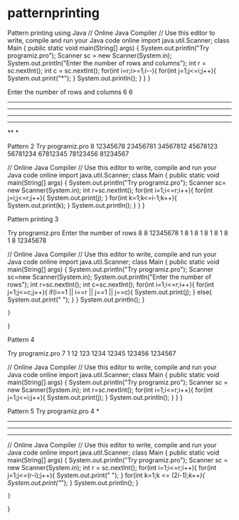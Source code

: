 # patternprinting
Pattern printing using Java
// Online Java Compiler
// Use this editor to write, compile and run your Java code online
import java.util.Scanner;
class Main {
    public static void main(String[] args) {
        System.out.println("Try programiz.pro");
        Scanner sc = new Scanner(System.in);
        System.out.println("Enter the number of rows and columns");
        int r = sc.nextInt();
        int c = sc.nextInt();
        for(int i=r;i>=1;i--){
            for(int j=1;j<=i;j++){
                    System.out.print("*");
            }
                System.out.println();
        }
    }
}

Enter the number of rows and columns
6
6
******
*****
****
***
**
*

Pattern 2
Try programiz.pro
8
12345678
23456781
34567812
45678123
56781234
67812345
78123456
81234567

// Online Java Compiler
// Use this editor to write, compile and run your Java code online
import java.util.Scanner;
class Main {
    public static void main(String[] args) {
        System.out.println("Try programiz.pro");
        Scanner sc= new Scanner(System.in);
        int r=sc.nextInt();
        for(int i=1;i<=r;i++){
            for(int j=i;j<=r;j++){
            System.out.print(j);
            }
            for(int k=1;k<=i-1;k++){
                System.out.print(k);
            }
            System.out.println();
        }
    }
}

Pattern printing 3

Try programiz.pro
Enter the number of rows
8
8
12345678
1      8
1      8
1      8
1      8
1      8
1      8
12345678

// Online Java Compiler
// Use this editor to write, compile and run your Java code online
import java.util.Scanner;
class Main {
    public static void main(String[] args) {
        System.out.println("Try programiz.pro");
        Scanner sc=new Scanner(System.in);
        System.out.println("Enter the number of rows");
        int r=sc.nextInt();
        int c=sc.nextInt();
        for(int i=1;i<=r;i++){
            for(int j=1;j<=c;j++){
                if(i==1 || i==r || j==1 || j==c){
                    System.out.print(j);
                }
                else{
                    System.out.print(" ");
                }
            }
                System.out.println();
        }
        
    }
}

Pattern 4

Try programiz.pro
7
1
12
123
1234
12345
123456
1234567

// Online Java Compiler
// Use this editor to write, compile and run your Java code online
import java.util.Scanner;
class Main {
    public static void main(String[] args) {
        System.out.println("Try programiz.pro");
        Scanner sc = new Scanner(System.in);
        int r=sc.nextInt();
        for(int i=1;i<=r;i++){
            for(int j=1;j<=i;j++){
                System.out.print(j);
            }
            System.out.println();
        }
    }
}

Pattern 5
Try programiz.pro
4
   *
  ***
 *****
*******

// Online Java Compiler
// Use this editor to write, compile and run your Java code online
import java.util.Scanner;
class Main {
    public static void main(String[] args) {
        System.out.println("Try programiz.pro");
        Scanner sc = new Scanner(System.in);
        int r = sc.nextInt();
        for(int i=1;i<=r;i++){
            for(int j=1;j<=(r-i);j++){
                System.out.print(" ");
            }
            for(int k=1;k <= (2*i-1);k++){
            System.out.print("*");
        }
        System.out.println();
        }
         
    }
}
